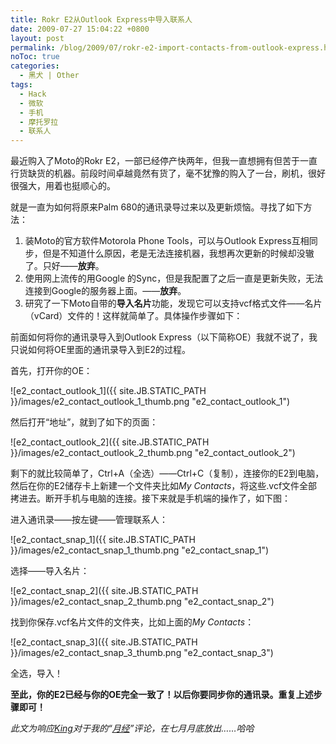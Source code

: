```yaml
---
title: Rokr E2从Outlook Express中导入联系人
date: 2009-07-27 15:04:22 +0800
layout: post
permalink: /blog/2009/07/rokr-e2-import-contacts-from-outlook-express.html
noToc: true
categories:
  - 黑犬 | Other
tags:
  - Hack
  - 微软
  - 手机
  - 摩托罗拉
  - 联系人
---
```

最近购入了Moto的Rokr E2，一部已经停产快两年，但我一直想拥有但苦于一直行货缺货的机器。前段时间卓越竟然有货了，毫不犹豫的购入了一台，刷机，很好很强大，用着也挺顺心的。

就是一直为如何将原来Palm 680的通讯录导过来以及更新烦恼。寻找了如下方法：

1.  装Moto的官方软件Motorola Phone Tools，可以与Outlook Express互相同步，但是不知道什么原因，老是无法连接机器，我想再次更新的时候却没辙了。只好——**放弃**。 
2.  使用网上流传的用Google 的Sync，但是我配置了之后一直是更新失败，无法连接到Google的服务器上面。——**放弃**。 
3.  研究了一下Moto自带的**导入名片**功能，发现它可以支持vcf格式文件——名片（vCard）文件的！这样就简单了。具体操作步骤如下： 

前面如何将你的通讯录导入到Outlook Express（以下简称OE）我就不说了，我只说如何将OE里面的通讯录导入到E2的过程。

<!--more-->

首先，打开你的OE：

<span class="center">![e2_contact_outlook_1]({{ site.JB.STATIC_PATH }}/images/e2_contact_outlook_1_thumb.png "e2_contact_outlook_1") </span> 

然后打开“地址”，就到了如下的页面：

<span class="center">![e2_contact_outlook_2]({{ site.JB.STATIC_PATH }}/images/e2_contact_outlook_2_thumb.png "e2_contact_outlook_2") </span> 

剩下的就比较简单了，Ctrl+A（全选）——Ctrl+C（复制），连接你的E2到电脑，然后在你的E2储存卡上新建一个文件夹比如*My Contacts*，将这些.vcf文件全部拷进去。断开手机与电脑的连接。接下来就是手机端的操作了，如下图：

进入通讯录——按左键——管理联系人：

<span class="center">![e2_contact_snap_1]({{ site.JB.STATIC_PATH }}/images/e2_contact_snap_1_thumb.png "e2_contact_snap_1")</span> 

选择——导入名片：

<span class="center">![e2_contact_snap_2]({{ site.JB.STATIC_PATH }}/images/e2_contact_snap_2_thumb.png "e2_contact_snap_2") </span> 

找到你保存.vcf名片文件的文件夹，比如上面的*My Contacts*：

<span class="center">![e2_contact_snap_3]({{ site.JB.STATIC_PATH }}/images/e2_contact_snap_3_thumb.png "e2_contact_snap_3") </span> 

全选，导入！

**至此，你的E2已经与你的OE完全一致了！以后你要同步你的通讯录。重复上述步骤即可！**

*此文为响应[King][1]对于我的“[月经][2]”评论，在七月月底放出……哈哈*

 [1]: http://welog.org/
 [2]: http://chenjun.com/blog/2009/05/braid.html#comment-244